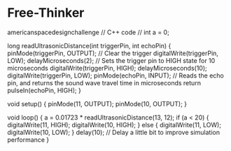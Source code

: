 # Free-Thinker
americanspacedesignchallenge
// C++ code
//
int a = 0;

long readUltrasonicDistance(int triggerPin, int echoPin)
{
  pinMode(triggerPin, OUTPUT);  // Clear the trigger
  digitalWrite(triggerPin, LOW);
  delayMicroseconds(2);
  // Sets the trigger pin to HIGH state for 10 microseconds
  digitalWrite(triggerPin, HIGH);
  delayMicroseconds(10);
  digitalWrite(triggerPin, LOW);
  pinMode(echoPin, INPUT);
  // Reads the echo pin, and returns the sound wave travel time in microseconds
  return pulseIn(echoPin, HIGH);
}

void setup()
{
  pinMode(11, OUTPUT);
  pinMode(10, OUTPUT);
}

void loop()
{
  a = 0.01723 * readUltrasonicDistance(13, 12);
  if (a < 20) {
    digitalWrite(11, HIGH);
    digitalWrite(10, HIGH);
  } else {
    digitalWrite(11, LOW);
    digitalWrite(10, LOW);
  }
  delay(10); // Delay a little bit to improve simulation performance
}
